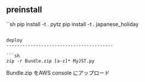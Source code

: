 preinstall
----------------------------------------

``sh
pip install -t . pytz
pip install -t . japanese_holiday
```

deploy
----------------------------------------

```sh
zip -r Bundle.zip [a-z]* MyJST.py
```

Bundle.zip をAWS console にアップロード

